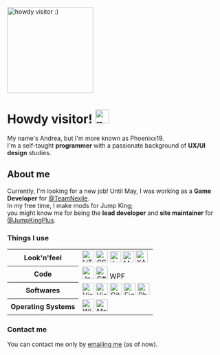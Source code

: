 <img src="https://media2.giphy.com/media/v1.Y2lkPTc5MGI3NjExcDNqNHZ2YnIxeHpkOGhlc25jbzBqd3Z4ZTY3M3FzbDVpNTF5cm8zdCZlcD12MV9pbnRlcm5hbF9naWZfYnlfaWQmY3Q9Zw/xuXzcHMkuwvf2/giphy.gif" alt="howdy visitor :)" height="200px" />

# Howdy visitor! <img src="https://cdn.7tv.app/emote/60f9199515758a7f9a4ea81a/4x.webp" alt="peepoHey" width="32px" />

My name's Andrea, but I'm more known as Phoenixx19.<br />
I'm a self-taught **programmer** with a passionate background of **UX/UI design** studies.

## About me

Currently, I'm looking for a new job!
Until May, I was working as a **Game Developer** for [@TeamNexile](https://nexile.se/).<br />
In my free time, I make mods for Jump King;<br>you might know me for being the **lead developer** and **site maintainer** for [@JumpKingPlus](https://github.com/jumpkingplus).

### Things I use

<table>
  <tr>
    <th>Look'n'feel</th>
    <td>
      <span>
        <img alt="HTML5" title="HTML5" width="28px" src="https://cdn.simpleicons.org/html5" />
        <img alt="CSS3" title="CSS3" width="28px" src="https://cdn.simpleicons.org/css3" />
        <img alt="Jekyll" width="26px" src="https://cdn.simpleicons.org/jekyll" />
        <img alt="Markdown" width="26px" src="https://cdn.simpleicons.org/markdown" />
        <img alt="XAML" title="XAML" width="28px" src="https://cdn.simpleicons.org/xaml" />
      </span>
    </td>
  </tr>
  <tr>
    <th>Code</th>
    <td>
      <span>
        <img alt="JavaScript" title="JavaScript" width="28px" src="https://cdn.simpleicons.org/javascript" />
        <img alt="C#" title="C#" width="28px" src="https://cdn.simpleicons.org/csharp" />
        WPF
      </span>
    </td>
  </tr>
  <tr>
    <th>Softwares</th>
    <td>
      <span>
        <img alt="Visual Studio Code" title="Visual Studio Code" width="28px" src="https://cdn.simpleicons.org/visualstudiocode" />
        <img alt="Visual Studio" title="Visual Studio" width="28px" src="https://cdn.simpleicons.org/visualstudio" />
        <img alt="Github" title="Github (and the desktop GUI)" width="28px" src="https://cdn.simpleicons.org/github" />
        <img alt="Figma" title="Figma" width="28px" src="https://cdn.simpleicons.org/figma" />
        <img alt="Photoshop" title="Adobe Photoshop" width="28px" src="https://cdn.simpleicons.org/adobephotoshop" />
      </span>
    </td>
  </tr>
  <tr>
    <th>Operating Systems</th>
    <td>
      <span>
        <img alt="Windows" title="Windows" width="28px" src="https://cdn.simpleicons.org/windows" />
        <img alt="Mac OS" title="MacOS" width="28px" src="https://cdn.simpleicons.org/apple" />
      </span>
    </td>
  </tr>
</table>

### Contact me

You can contact me only by [emailing me](mailto:hello@phoenixx.design) (as of now).
